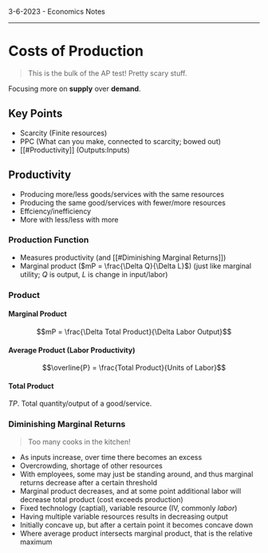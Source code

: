 ﻿3-6-2023 - Economics Notes

---

# Costs of Production
> This is the bulk of the AP test! Pretty scary stuff.

Focusing more on **supply** over **demand**.

## Key Points
- Scarcity (Finite resources)
- PPC (What can you make, connected to scarcity; bowed out)
- [[#Productivity]] (Outputs:Inputs)

## Productivity

- Producing more/less goods/services with the same resources
- Producing the same good/services with fewer/more resources
- Effciency/inefficiency
- More with less/less with more

### Production Function

- Measures productivity (and [[#Diminishing Marginal Returns]])
- Marginal product ($mP = \frac{\Delta Q}{\Delta L}$) (just like marginal utility; $Q$ is output, $L$ is change in input/labor)

### Product

#### Marginal Product
$$mP = \frac{\Delta Total Product}{\Delta Labor Output}$$

#### Average Product (Labor Productivity)
$$\overline{P} = \frac{Total Product}{Units of Labor}$$

#### Total Product
$TP$. Total quantity/output of a good/service.

### Diminishing Marginal Returns
> Too many cooks in the kitchen!

- As inputs increase, over time there becomes an excess
- Overcrowding, shortage of other resources
- With employees, some may just be standing around, and thus marginal returns decrease after a certain threshold
- Marginal product decreases, and at some point additional labor will decrease total product (cost exceeds production)
- Fixed technology (captial), variable resource (IV, commonly *labor*)
- Having multiple variable resources results in decreasing output
- Initially concave up, but after a certain point it becomes concave down
- Where average product intersects marginal product, that is the relative maximum
